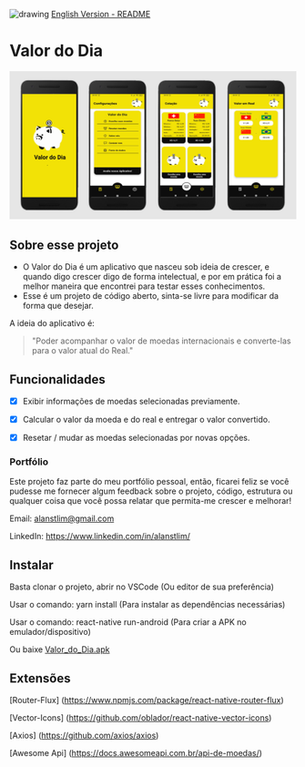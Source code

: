 <img src="https://www.estudopratico.com.br/wp-content/uploads/2016/03/bandeira-eua.jpg" alt="drawing" width="20"/> [English Version - README](https://github.com/alanstlim/valordodia/blob/main/README-EN.md)

# Valor do Dia 
<img src="https://github.com/alanstlim/valordodia/blob/main/Screens.png" alt="drawing" width="700"/>

## Sobre esse projeto
*  O Valor do Dia é um aplicativo que nasceu sob ideia de crescer, e quando digo crescer digo de forma intelectual, e por em prática foi a melhor maneira que encontrei para testar esses conhecimentos.
*  Esse é um projeto de código aberto, sinta-se livre para modificar da forma que desejar.

A ideia do aplicativo é:

>"Poder acompanhar o valor de moedas internacionais e converte-las para o valor atual do Real."

## Funcionalidades
- [x] Exibir informações de moedas selecionadas previamente.
  
- [x] Calcular o valor da moeda e do real e entregar o valor convertido.

- [x] Resetar / mudar as moedas selecionadas por novas opções.


### Portfólio

Este projeto faz parte do meu portfólio pessoal, então, ficarei feliz se você pudesse me fornecer algum feedback sobre o projeto, código, estrutura ou qualquer coisa que você possa relatar que permita-me crescer e melhorar!

Email: alanstlim@gmail.com

LinkedIn: https://www.linkedin.com/in/alanstlim/


## Instalar

Basta clonar o projeto, abrir no VSCode (Ou editor de sua preferência)

Usar o comando: yarn install (Para instalar as dependências necessárias)

Usar o comando: react-native run-android (Para criar a APK no emulador/dispositivo)

Ou baixe [Valor_do_Dia.apk](https://drive.google.com/file/d/1IqSqf9uhvPhGRxWJBoaGXyU4xyQr_hgQ/view?usp=sharing)

## Extensões

[Router-Flux] (https://www.npmjs.com/package/react-native-router-flux)

[Vector-Icons] (https://github.com/oblador/react-native-vector-icons)

[Axios] (https://github.com/axios/axios)

[Awesome Api] (https://docs.awesomeapi.com.br/api-de-moedas/)
